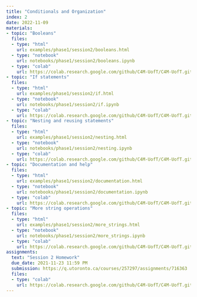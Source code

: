 ```yaml
---
title: "Conditionals and Organization"
index: 2
date: 2022-11-09
materials:
- topic: "Booleans"
  files:
  - type: "html"
    url: examples/phase1/session2/booleans.html
  - type: "notebook"
    url: notebooks/phase1/session2/booleans.ipynb
  - type: "colab"
    url: https://colab.research.google.com/github/C4M-UofT/C4M-UofT.github.io/blob/master/notebooks/phase1/session2/booleans.ipynb
- topic: "If statements"
  files:
  - type: "html"
    url: examples/phase1/session2/if.html
  - type: "notebook"
    url: notebooks/phase1/session2/if.ipynb
  - type: "colab"
    url: https://colab.research.google.com/github/C4M-UofT/C4M-UofT.github.io/blob/master/notebooks/phase1/session2/if.ipynb
- topic: "Nesting and reusing statements"
  files:
  - type: "html"
    url: examples/phase1/session2/nesting.html
  - type: "notebook"
    url: notebooks/phase1/session2/nesting.ipynb
  - type: "colab"
    url: https://colab.research.google.com/github/C4M-UofT/C4M-UofT.github.io/blob/master/notebooks/phase1/session2/nesting.ipynb
- topic: "Documentation and help"
  files:
  - type: "html"
    url: examples/phase1/session2/documentation.html
  - type: "notebook"
    url: notebooks/phase1/session2/documentation.ipynb
  - type: "colab"
    url: https://colab.research.google.com/github/C4M-UofT/C4M-UofT.github.io/blob/master/notebooks/phase1/session2/documentation.ipynb
- topic: "More string operations"
  files:
  - type: "html"
    url: examples/phase1/session2/more_strings.html
  - type: "notebook"
    url: notebooks/phase1/session2/more_strings.ipynb
  - type: "colab"
    url: https://colab.research.google.com/github/C4M-UofT/C4M-UofT.github.io/blob/master/notebooks/phase1/session2/more_strings.ipynb
assignments:
  text: "Session 2 Homework"
  due_date: 2021-11-23 11:59 PM
  submission: https://q.utoronto.ca/courses/257297/assignments/716363
  files:
  - type: "colab" 
    url: https://colab.research.google.com/github/C4M-UofT/C4M-UofT.github.io/blob/master/notebooks/phase1/session2/phase1session2_homework.ipynb
---
```


